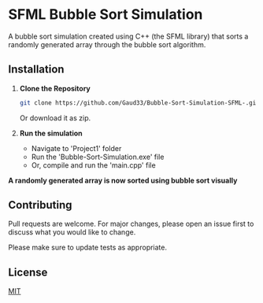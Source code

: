 # SFML Bubble Sort Simulation

A bubble sort simulation created using C++ (the SFML library) that sorts a randomly generated array through the bubble sort algorithm.

## Installation

1. **Clone the Repository**

    ```bash
    git clone https://github.com/Gaud33/Bubble-Sort-Simulation-SFML-.git
    ```
    Or download it as zip.

2. **Run the simulation**
    - Navigate to 'Project1' folder
    - Run the 'Bubble-Sort-Simulation.exe' file
    - Or, compile and run the 'main.cpp' file

**A randomly generated array is now sorted using bubble sort visually**


## Contributing

Pull requests are welcome. For major changes, please open an issue first
to discuss what you would like to change.

Please make sure to update tests as appropriate.

## License

[MIT](https://choosealicense.com/licenses/mit/)
